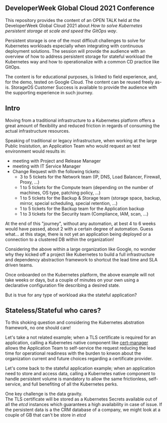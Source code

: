 ## DeveloperWeek Global Cloud 2021 Conference 

This repository provides the content of an OPEN TALK held at the DeveloperWeek Global Cloud 2021 about *How to solve Kubernetes persistent storage at scale and speed the GitOps way*. 

Persistent storage is one of the most difficult challenges to solve for Kubernetes workloads especially when integrating with continuous deployment solutions. The session will provide the audience with an overview of how to address persistent storage for stateful workload the Kubernetes way and how to operationalize with a common CD practice like GitOps.

The content is for educational purposes, is linked to field experience, and, for the demo, tested on Google Cloud. The content can be reused freely as-is. StorageOS Customer Success is available to provide the audience with the supporting experience in such journey.

## Intro
Moving from a traditional infrastructure to a Kubernetes platform offers a great amount of flexibility and reduced friction in regards of consuming the actual infrastructure resources. 

Speaking of traditional or legacy infrastructure, when working at the large Public Insistution, an Application Team who would request an test environment would results in: 
- meeting with Project and Release Manager
- meeting with IT Service Manager
- Change Request with the following tickets:
  - 3 to 5 tickets for the Network team (IP, DNS, Load Balancer, Firewall, Proxy, ...)
  - 1 to 5 tickets for the Compute team (depending on the number of machines, OS type, patching policy, ...)
  - 1 to 5 tickets for the Backup & Storage team (storage space, backup, mirror, special scheduling, special retention, ...)
  - 1 to 5 tickets for the Backup team for the Application backup 
  - 1 to 3 tickets for the Security team (Compliance, IAM, scan, ...)

At the end of this "journey", without any automation, at best 4 to 6 weeks would have passed, about 2 with a certain degree of automation. 
Guess what... at this stage, there is not yet an application being deployed or a connection to a clustered DB within the organization! 

Considering the above within a large organization like Google, no wonder why they kicked off a project like Kubernetes to build a full infrastructure and dependency abstraction framework to shortcut the lead time and SLA driven teams. 

Once onboarded on the Kubernetes platform, the above example will not take weeks or days, but a couple of minutes on your own using a declarative configuration file describing a desired state. 

But is true for any type of workload aka the stateful application? 

## Stateless/Stateful who cares?

To this shoking question and considering the Kubernetes abstration framework, no one should care!

Let's take a not related example; when a TLS certificate is required for an application, calling a Kubernetes native component like [cert-manager](https://cert-manager.io/docs/) allows the Application Team to self-service the request reducing the lead time for operational readiness with the burden to knwon about the organization current and future choices regarding a certificate provider. 

Let's come back to the stateful application example; when an application need to store and access data, calling a Kubernetes native component to handle persistent volume is mandatory to allow the same frictionless, self-service, and full benefiting of all the Kubernetes perks. 

One key challenge is the data gravity.  
The TLS certificate will be stored as a Kubernetes Secrets available out of all the *etcd* instances which guarantees a high availability in case of issue. If the persistent data is a the CRM database of a company, we might look at a couple of GB that can't be store in *etcd* 


